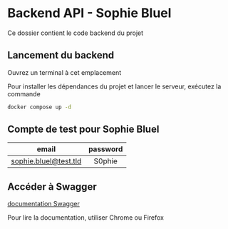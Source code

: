 # Backend API - Sophie Bluel

Ce dossier contient le code backend du projet

## Lancement du backend

Ouvrez un terminal à cet emplacement

Pour installer les dépendances du projet et lancer le serveur, exécutez la commande 
```bash 
docker compose up -d
```

## Compte de test pour Sophie Bluel

|email|password|
| :---------------: | :---------------: |
|sophie.bluel@test.tld|S0phie|

## Accéder à Swagger

[documentation Swagger](http://localhost:5678/api-docs/)

Pour lire la documentation, utiliser Chrome ou Firefox
